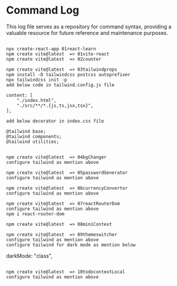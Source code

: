 # Command Log

This log file serves as a repository for command syntax, providing a valuable resource for future reference and maintenance purposes.

```

npx create-react-app 01react-learn
npm create vite@latest  => 01vite-react
npm create vite@latest  => 02counter

npm create vite@latest  => 03tailwindprops
npm install -D tailwindcss postcss autoprefixer
npx tailwindcss init -p
add below code in tailwind.config.js file
```
    content: [
        "./index.html",
        "./src/**/*.{js,ts,jsx,tsx}",
    ],
```
add below decorator in index.css file
```
    @tailwind base;
    @tailwind components;
    @tailwind utilities;
```

npm create vite@latest  => 04bgChanger
configure tailwind as mention above

npm create vite@latest  => 05passwordGenerator
configure tailwind as mention above

npm create vite@latest  => 06currencyConvertor
configure tailwind as mention above

npm create vite@latest  => 07reactRouterDom
configure tailwind as mention above
npm i react-router-dom

npm create vite@latest  => 08miniContext

npm create vite@latest  => 09themeswitcher
configure tailwind as mention above
configure tailwind for dark mode as mention below
```

  darkMode: "class",

```

npm create vite@latest  => 10todocontextLocal
configure tailwind as mention above



```